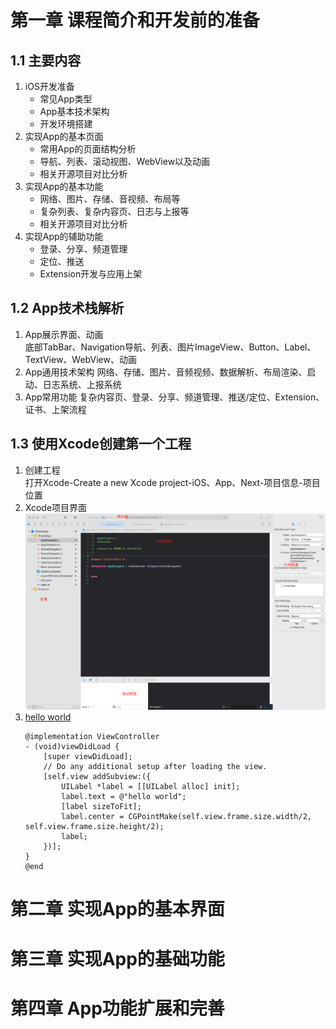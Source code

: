 # 第一章 课程简介和开发前的准备
## 1.1 主要内容
1. iOS开发准备
    * 常见App类型
    * App基本技术架构
    * 开发环境搭建
2. 实现App的基本页面
    * 常用App的页面结构分析
    * 导航、列表、滚动视图、WebView以及动画
    * 相关开源项目对比分析
3. 实现App的基本功能
    * 网络、图片、存储、音视频、布局等
    * 复杂列表、复杂内容页、日志与上报等
    * 相关开源项目对比分析
4. 实现App的辅助功能
    * 登录、分享、频道管理
    * 定位、推送
    * Extension开发与应用上架
## 1.2 App技术栈解析
1. App展示界面、动画  
    底部TabBar、Navigation导航、列表、图片ImageView、Button、Label、TextView、WebView、动画
2. App通用技术架构
    网络、存储、图片、音频视频、数据解析、布局渲染、启动、日志系统、上报系统
3. App常用功能
    复杂内容页、登录、分享、频道管理、推送/定位、Extension、证书、上架流程 
## 1.3 使用Xcode创建第一个工程
1. 创建工程  
打开Xcode-Create a new Xcode project-iOS、App、Next-项目信息-项目位置
2. Xcode项目界面
![img](https://raw.githubusercontent.com/nmwei/Notes/master/Imgs/ios/xcode.png)
3. [hello world](https://github.com/nmwei/Notes/commit/b0656cab49d1aebffbebd455b3b99da01ffaa615#diff-46c4417fd68f6e9733114fbaff9b91883328f0112fdcbbd4ff98fcd67cc61dcd)
    ```
    @implementation ViewController
    - (void)viewDidLoad {
        [super viewDidLoad];
        // Do any additional setup after loading the view.
        [self.view addSubview:({
            UILabel *label = [[UILabel alloc] init];
            label.text = @"hello world";
            [label sizeToFit];
            label.center = CGPointMake(self.view.frame.size.width/2, self.view.frame.size.height/2);
            label;
        })];
    }
    @end
    ```
    
# 第二章 实现App的基本界面
# 第三章 实现App的基础功能
# 第四章 App功能扩展和完善

